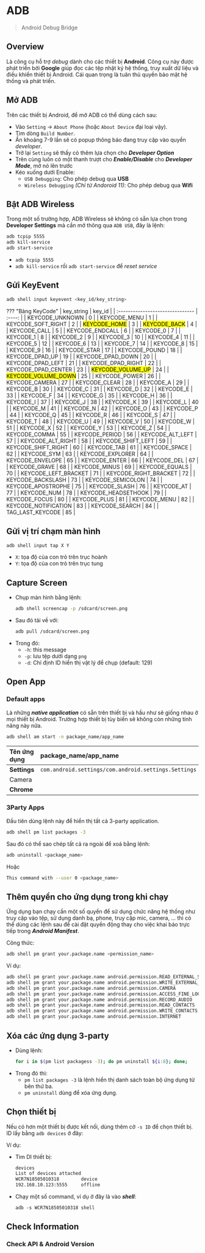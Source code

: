 # ADB
> Android Debug Bridge

## Overview

Là công cụ hỗ trợ _debug_ dành cho các thiết bị __Android__. Công cụ này được phát triển bởi __Google__ giúp đọc các tệp nhật ký hệ thống, truy xuất dữ liệu và điều khiển thiết bị Android. Cái quan trọng là tuân thủ quyền bảo mật hệ thống và phát triển.

## Mở ADB

Trên các thiết bị Android, để mở ADB có thể dùng cách sau:

- Vào `Setting` -> `About Phone` (hoặc `About Device` đại loại vậy).
- Tìm dòng `Build Number`.
- Ấn khoảng 7-9 lần sẽ có popup thông báo đang truy cập vào quyền _developer_.
- Trở lại `Setting` sẽ thấy có thêm lựa chọn cho ___Developer Option___
- Trên cùng luôn có một thanh trượt cho ___Enable/Disable___ cho ___Developer Mode___, mở nó lên trước
- Kéo xuống dưới Enable:
    - `USB Debugging`: Cho phép debug qua __USB__
    - `Wireless Debugging` _(Chỉ từ Andoroid 11)_: Cho phép debug qua __Wifi__

## Bật ADB Wireless

Trong một số trường hợp, ADB Wireless sẽ không có sẵn lựa chọn trong __Developer Settings__ mà cần mở thông qua `ADB USB`, đây là lệnh:

```bash
adb tcpip 5555
adb kill-service
adb start-service
```

- `adb tcpip 5555`
- `adb kill-service` rồi `adb start-service` để _reset service_

## Gửi KeyEvent

```bash
adb shell input keyevent <key_id/key_string>
```
??? "Bảng KeyCode"
    | key_string                       | key_id |
    | :------------------------------- | :----: |
    | KEYCODE_UNKNOWN                  |   0    |
    | KEYCODE_MENU                     |   1    |
    | KEYCODE_SOFT_RIGHT               |   2    |
    | <mark>KEYCODE_HOME</mark>        |   3    |
    | <mark>KEYCODE_BACK</mark>        |   4    |
    | KEYCODE_CALL                     |   5    |
    | KEYCODE_ENDCALL                  |   6    |
    | KEYCODE_0                        |   7    |
    | KEYCODE_1                        |   8    |
    | KEYCODE_2                        |   9    |
    | KEYCODE_3                        |   10   |
    | KEYCODE_4                        |   11   |
    | KEYCODE_5                        |   12   |
    | KEYCODE_6                        |   13   |
    | KEYCODE_7                        |   14   |
    | KEYCODE_8                        |   15   |
    | KEYCODE_9                        |   16   |
    | KEYCODE_STAR                     |   17   |
    | KEYCODE_POUND                    |   18   |
    | KEYCODE_DPAD_UP                  |   19   |
    | KEYCODE_DPAD_DOWN                |   20   |
    | KEYCODE_DPAD_LEFT                |   21   |
    | KEYCODE_DPAD_RIGHT               |   22   |
    | KEYCODE_DPAD_CENTER              |   23   |
    | <mark>KEYCODE_VOLUME_UP</mark>   |   24   |
    | <mark>KEYCODE_VOLUME_DOWN</mark> |   25   |
    | KEYCODE_POWER                    |   26   |
    | KEYCODE_CAMERA                   |   27   |
    | KEYCODE_CLEAR                    |   28   |
    | KEYCODE_A                        |   29   |
    | KEYCODE_B                        |   30   |
    | KEYCODE_C                        |   31   |
    | KEYCODE_D                        |   32   |
    | KEYCODE_E                        |   33   |
    | KEYCODE_F                        |   34   |
    | KEYCODE_G                        |   35   |
    | KEYCODE_H                        |   36   |
    | KEYCODE_I                        |   37   |
    | KEYCODE_J                        |   38   |
    | KEYCODE_K                        |   39   |
    | KEYCODE_L                        |   40   |
    | KEYCODE_M                        |   41   |
    | KEYCODE_N                        |   42   |
    | KEYCODE_O                        |   43   |
    | KEYCODE_P                        |   44   |
    | KEYCODE_Q                        |   45   |
    | KEYCODE_R                        |   46   |
    | KEYCODE_S                        |   47   |
    | KEYCODE_T                        |   48   |
    | KEYCODE_U                        |   49   |
    | KEYCODE_V                        |   50   |
    | KEYCODE_W                        |   51   |
    | KEYCODE_X                        |   52   |
    | KEYCODE_Y                        |   53   |
    | KEYCODE_Z                        |   54   |
    | KEYCODE_COMMA                    |   55   |
    | KEYCODE_PERIOD                   |   56   |
    | KEYCODE_ALT_LEFT                 |   57   |
    | KEYCODE_ALT_RIGHT                |   58   |
    | KEYCODE_SHIFT_LEFT               |   59   |
    | KEYCODE_SHIFT_RIGHT              |   60   |
    | KEYCODE_TAB                      |   61   |
    | KEYCODE_SPACE                    |   62   |
    | KEYCODE_SYM                      |   63   |
    | KEYCODE_EXPLORER                 |   64   |
    | KEYCODE_ENVELOPE                 |   65   |
    | KEYCODE_ENTER                    |   66   |
    | KEYCODE_DEL                      |   67   |
    | KEYCODE_GRAVE                    |   68   |
    | KEYCODE_MINUS                    |   69   |
    | KEYCODE_EQUALS                   |   70   |
    | KEYCODE_LEFT_BRACKET             |   71   |
    | KEYCODE_RIGHT_BRACKET            |   72   |
    | KEYCODE_BACKSLASH                |   73   |
    | KEYCODE_SEMICOLON                |   74   |
    | KEYCODE_APOSTROPHE               |   75   |
    | KEYCODE_SLASH                    |   76   |
    | KEYCODE_AT                       |   77   |
    | KEYCODE_NUM                      |   78   |
    | KEYCODE_HEADSETHOOK              |   79   |
    | KEYCODE_FOCUS                    |   80   |
    | KEYCODE_PLUS                     |   81   |
    | KEYCODE_MENU                     |   82   |
    | KEYCODE_NOTIFICATION             |   83   |
    | KEYCODE_SEARCH                   |   84   |
    | TAG_LAST_KEYCODE                 |   85   |

## Gửi vị trí chạm màn hình

```bash
adb shell input tap X Y
```

- `X`: tọa độ của con trỏ trên trục hoành
- `Y`: tọa độ của con trỏ trên trục tung

## Capture Screen

- Chụp màn hình bằng lệnh:
    ```bash
    adb shell screencap -p /sdcard/screen.png
    ```
- Sau đó tải về với:
    ```bash
    adb pull /sdcard/screen.png
    ```
- Trong đó:
    - `-h`: this message
    - `-p`: lưu tệp dưới dạng `png`
    - `-d`: Chỉ định ID hiển thị vật lý để chụp (default: 129)


## Open App

### Default apps

Là những ___native application___ có sẵn trên thiết bị và hầu như sẽ giống nhau ở mọi thiết bị Android. Trường hợp thiết bị tùy biến sẽ không còn những tính năng này nữa.

```bash
adb shell am start -n package_name/app_name
```

| Tên ứng dụng | package_name/app_name                                |
| :----------- | :--------------------------------------------------- |
| __Settings__ | `com.android.settings/com.android.settings.Settings` |
| Camera       |                                                      |
| __Chrome__   |                                                      |

### 3Party Apps

Đầu tiên dùng lệnh này để hiển thị tất cả 3-party application.

```bash
adb shell pm list packages -3
```

Sau đó có thể sao chép tất cả ra ngoài để xoá bằng lệnh:

```bash
adb uninstall <package_name>
```

Hoặc 

```bash
This command with --user 0 <package_name>
```

## Thêm quyền cho ứng dụng trong khi chạy

Ứng dụng bạn chạy cần một số quyền để sử dụng chức năng hệ thống như truy cập vào tệp, sử dụng danh bạ, phone, truy cập mic, camera, ... thì có thể dùng các lệnh sau để cài đặt quyền động thay cho việc khai báo trực tiếp trong ___Android Manifest___.

Công thức:
```bash
adb shell pm grant your.package.name <permission_name>
```

Ví dụ:
```bash
adb shell pm grant your.package.name android.permission.READ_EXTERNAL_STORAGE
adb shell pm grant your.package.name android.permission.WRITE_EXTERNAL_STORAGE
adb shell pm grant your.package.name android.permission.CAMERA
adb shell pm grant your.package.name android.permission.ACCESS_FINE_LOCATION
adb shell pm grant your.package.name android.permission.RECORD_AUDIO
adb shell pm grant your.package.name android.permission.READ_CONTACTS
adb shell pm grant your.package.name android.permission.WRITE_CONTACTS
adb shell pm grant your.package.name android.permission.INTERNET
```

## Xóa các ứng dụng 3-party

- Dùng lệnh:
    ```bash
    for i in $(pm list packagess -3); do pm uninstall ${i:8}; done;
    ```
- Trong đó thì:
    - `pm list packages -3` là lệnh hiển thị danh sách toàn bộ ứng dụng từ bên thứ ba.
    - `pm uninstall` dùng để xóa ứng dụng.

## Chọn thiết bị

Nếu có hơn một thiết bị được kết nối, dùng thêm cờ `-s ID` để chọn thiết bị. ID lấy bằng `adb devices` ở đây:

Ví dụ:

- Tìm DI thiết bị:
    ```txt
    devices
    List of devices attached
    WCR7N18505010318        device
    192.168.10.123:5555     offline
    ```
- Chạy một số command, ví dụ ở đây là vào __*shell*__:
    ```txt
    adb -s WCR7N18505010318 shell
    ```

## Check Information

### Check API & Android Version